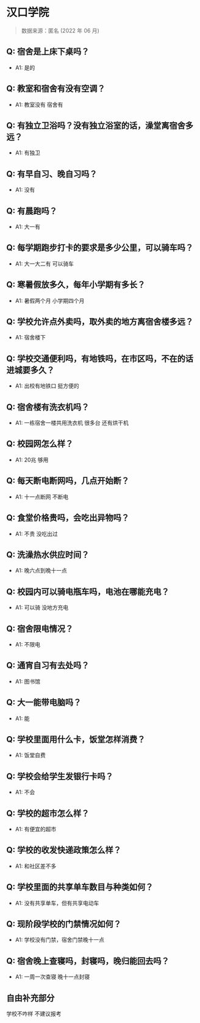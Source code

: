 # 汉口学院

> 数据来源：匿名 (2022 年 06 月)

## Q: 宿舍是上床下桌吗？

- A1: 是的

## Q: 教室和宿舍有没有空调？

- A1: 教室没有 宿舍有

## Q: 有独立卫浴吗？没有独立浴室的话，澡堂离宿舍多远？

- A1: 有独卫

## Q: 有早自习、晚自习吗？

- A1: 没有

## Q: 有晨跑吗？

- A1: 大一有

## Q: 每学期跑步打卡的要求是多少公里，可以骑车吗？

- A1: 大一大二有 可以骑车

## Q: 寒暑假放多久，每年小学期有多长？

- A1: 暑假两个月 小学期四个月

## Q: 学校允许点外卖吗，取外卖的地方离宿舍楼多远？

- A1: 宿舍楼下

## Q: 学校交通便利吗，有地铁吗，在市区吗，不在的话进城要多久？

- A1: 出校有地铁口 挺方便的

## Q: 宿舍楼有洗衣机吗？

- A1: 一栋宿舍一楼共用洗衣机 很多台 还有烘干机

## Q: 校园网怎么样？

- A1: 20兆 够用

## Q: 每天断电断网吗，几点开始断？

- A1: 十一点断网 不断电

## Q: 食堂价格贵吗，会吃出异物吗？

- A1: 不贵 没吃出过

## Q: 洗澡热水供应时间？

- A1: 晚六点到晚十一点

## Q: 校园内可以骑电瓶车吗，电池在哪能充电？

- A1: 可以骑 没地方充电

## Q: 宿舍限电情况？

- A1: 不限电

## Q: 通宵自习有去处吗？

- A1: 图书馆

## Q: 大一能带电脑吗？

- A1: 能

## Q: 学校里面用什么卡，饭堂怎样消费？

- A1: 饭堂自费

## Q: 学校会给学生发银行卡吗？

- A1: 不会

## Q: 学校的超市怎么样？

- A1: 有便宜的超市

## Q: 学校的收发快递政策怎么样？

- A1: 和社区差不多

## Q: 学校里面的共享单车数目与种类如何？

- A1: 没有共享单车，但有共享电动车

## Q: 现阶段学校的门禁情况如何？

- A1: 学校没有门禁，宿舍门禁晚十一点

## Q: 宿舍晚上查寝吗，封寝吗，晚归能回去吗？

- A1: 一周一次查寝 晚十一点封寝

## 自由补充部分

学校不咋样 不建议报考